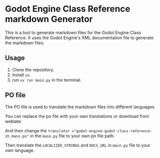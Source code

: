 # Godot Engine Class Reference markdown Generator
This is a tool to generate markdown files for the Godot Engine Class Reference. It uses the Godot Engine's XML documentation file to generate the markdown files.

## Usage
1. Clone the repository.
2. Install `uv`.
3. run `uv run main.py` in the terminal.

## PO file
The PO file is used to translate the markdown files into different languages. 

You can replace the po file with your own translations or download from weblate.

And then change the `translator ="godot-engine-godot-class-reference-zh_Hans.po"` in the `main.py` file to your own po file path.

Then translate the `LOCALIZED_STRINGS` and `DOCS_URL` in `main.py` file to your own language.